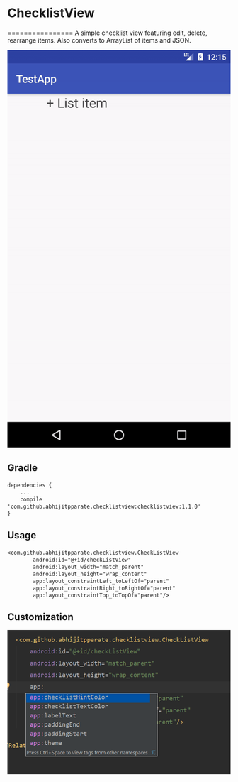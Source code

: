 # ChecklistView
================
A simple checklist view featuring edit, delete, rearrange items.
Also converts to ArrayList of items and JSON.

![ChecklistView](screenshots/Checklistview.gif)

## Gradle
```
dependencies {
    ...
    compile 'com.github.abhijitpparate.checklistview:checklistview:1.1.0'
}
```

## Usage

```
<com.github.abhijitpparate.checklistview.CheckListView
        android:id="@+id/checkListView"
        android:layout_width="match_parent"
        android:layout_height="wrap_content"
        app:layout_constraintLeft_toLeftOf="parent"
        app:layout_constraintRight_toRightOf="parent"
        app:layout_constraintTop_toTopOf="parent"/>
```

## Customization
![ChecklistView](screenshots/CheckListView_Customization.PNG)

